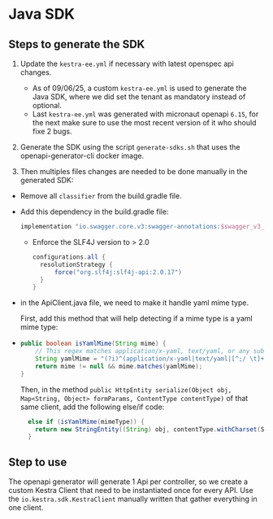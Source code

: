 # Java SDK

## Steps to generate the SDK

1. Update the `kestra-ee.yml` if necessary with latest openspec api changes.

   - As of 09/06/25, a custom `kestra-ee.yml` is used to generate the Java SDK, where we did set the tenant as mandatory instead of optional.
   - Last `kestra-ee.yml` was generated with micronaut openapi `6.15`, for the next make sure to use the most recent version of it who should fixe 2 bugs.
2. Generate the SDK using the script `generate-sdks.sh` that uses the openapi-generator-cli docker image.

3. Then multiples files changes are needed to be done manually in the generated SDK:
  - Remove all `classifier` from the build.gradle file.
  - Add this dependency in the build.gradle file:
    ```groovy
    implementation "io.swagger.core.v3:swagger-annotations:$swagger_v3_annotations_version"
    ```
    - Enforce the SLF4J version to > 2.0
      ```groovy
      configurations.all {
        resolutionStrategy {
            force("org.slf4j:slf4j-api:2.0.17")
        }
      }
      ```
  - in the ApiClient.java file, we need to make it handle yaml mime type.

    First, add this method that will help detecting if a mime type is a yaml mime type:
  - ```java
    public boolean isYamlMime(String mime) {
        // This regex matches application/x-yaml, text/yaml, or any subtype like application/vnd.api+yaml
        String yamlMime = "(?i)^(application/x-yaml|text/yaml|[^;/ \t]+/[^;/ \t]+[+]yaml)[ \t]*(;.*)?$";
        return mime != null && mime.matches(yamlMime);
    }
    ```

    Then, in the method `public HttpEntity serialize(Object obj, Map<String, Object> formParams, ContentType contentType)` of that same client,
    add the following else/if code:
    ```java
      else if (isYamlMime(mimeType)) {
        return new StringEntity((String) obj, contentType.withCharset(StandardCharsets.UTF_8));
      }
      ```

## Step to use

The openapi generator will generate 1 Api per controller, so we create a custom Kestra Client that need to be instantiated once for every API.
Use the `io.kestra.sdk.KestraClient` manually written that gather everything in one client.
